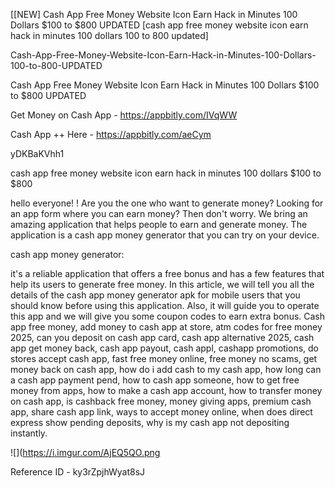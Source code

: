 [[NEW] Cash App Free Money Website Icon Earn Hack in Minutes 100 Dollars $100 to $800 UPDATED [cash app free money website icon earn hack in minutes 100 dollars 100 to 800 updated]

Cash-App-Free-Money-Website-Icon-Earn-Hack-in-Minutes-100-Dollars-100-to-800-UPDATED

Cash App Free Money Website Icon Earn Hack in Minutes 100 Dollars $100 to $800 UPDATED

Get Money on Cash App -  https://appbitly.com/IVqWW


Cash App ++ Here - https://appbitly.com/aeCym


yDKBaKVhh1

cash app free money website icon earn hack in minutes 100 dollars $100 to $800

hello everyone! ! Are you the one who want to generate money? Looking for an app form where you can earn money? Then don't worry. We bring an amazing application that helps people to earn and generate money. The application is a cash app money generator that you can try on your device.

cash app money generator:

it's a reliable application that offers a free bonus and has a few features that help its users to generate free money. In this article, we will tell you all the details of the cash app money generator apk for mobile users that you should know before using this application. Also, it will guide you to operate this app and we will give you some coupon codes to earn extra bonus. Cash app free money, add money to cash app at store, atm codes for free money 2025, can you deposit on cash app card, cash app alternative 2025, cash app get money back, cash app payout, cash appl, cashapp promotions, do stores accept cash app, fast free money online, free money no scams, get money back on cash app, how do i add cash to my cash app, how long can a cash app payment pend, how to cash app someone, how to get free money from apps, how to make a cash app account, how to transfer money on cash app, is cashback free money, money giving apps, premium cash app, share cash app link, ways to accept money online, when does direct express show pending deposits, why is my cash app not depositing instantly.

![](https://i.imgur.com/AjEQ5QO.png

Reference ID - ky3rZpjhWyat8sJ